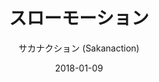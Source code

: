 ---
title: "スローモーション"
subtitle: "サカナクション (Sakanaction)"
customForwardUrl: "https://www.youtube.com/watch?v=gHlIK7IbNW0"
displayImg: "https://img.youtube.com/vi/gHlIK7IbNW0/0.jpg"
date: "2018-01-09"
newTab: true 
---